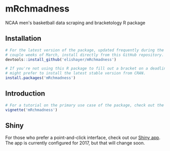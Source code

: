 # mRchmadness
NCAA men's basketball data scraping and bracketology R package

## Installation

``` r
# For the latest version of the package, updated frequently during the first
# couple weeks of March, install directly from this GitHub repository.
devtools::install_github('elishayer/mRchmadness')

# If you're not using this R package to fill out a bracket on a deadline, you
# might prefer to install the latest stable version from CRAN.
install.packages('mRchmadness')
```

## Introduction

``` r
# For a tutorial on the primary use case of the package, check out the vignette
vignette('mRchmadness')
```

## Shiny

For those who prefer a point-and-click interface, check out our
[Shiny app](https://saberpowers.shinyapps.io/mRchmadness/).
The app is currently configured for 2017, but that will change soon.

